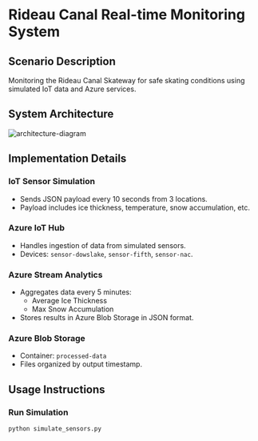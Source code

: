 # Rideau Canal Real-time Monitoring System

## Scenario Description
Monitoring the Rideau Canal Skateway for safe skating conditions using simulated IoT data and Azure services.

## System Architecture
![architecture-diagram](screenshots/architecture.png)

## Implementation Details

### IoT Sensor Simulation
- Sends JSON payload every 10 seconds from 3 locations.
- Payload includes ice thickness, temperature, snow accumulation, etc.

### Azure IoT Hub
- Handles ingestion of data from simulated sensors.
- Devices: `sensor-dowslake`, `sensor-fifth`, `sensor-nac`.

### Azure Stream Analytics
- Aggregates data every 5 minutes:
  - Average Ice Thickness
  - Max Snow Accumulation
- Stores results in Azure Blob Storage in JSON format.

### Azure Blob Storage
- Container: `processed-data`
- Files organized by output timestamp.

## Usage Instructions

### Run Simulation
```bash
python simulate_sensors.py
